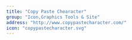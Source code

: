 ```yaml
---
title: "Copy Paste Chearacter"
group: "Icon,Graphics Tools & Site"
address: "http://www.copypastecharacter.com/"
icon: "copypastecharacter.svg"
---
```



